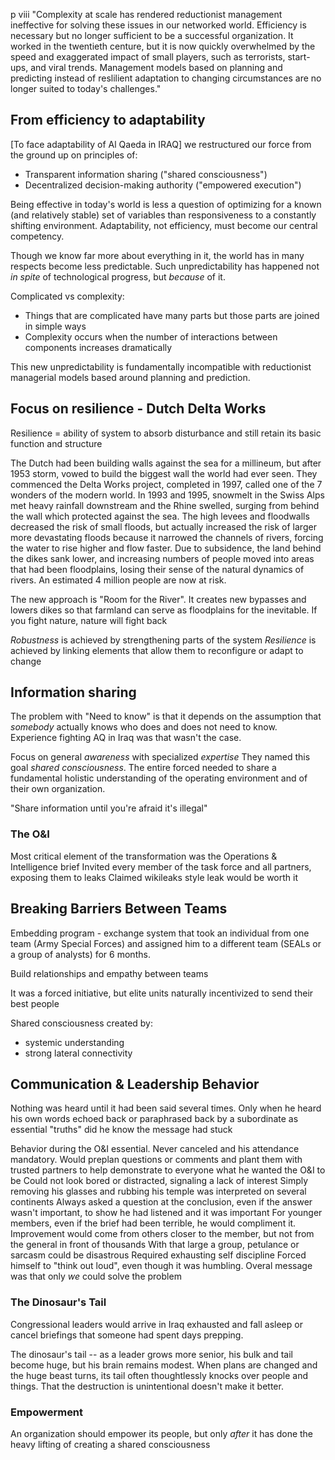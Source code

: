 
p viii
"Complexity at scale has rendered reductionist management ineffective for solving these 
issues in our networked world. Efficiency is necessary but no longer sufficient to be a 
successful organization. It worked in the twentieth centure, but it is now quickly 
overwhelmed by the speed and exaggerated impact of small players, such as terrorists,
start-ups, and viral trends. Management models based on planning and predicting instead of
reslilient adaptation to changing circumstances are no longer suited to today's challenges."

## From efficiency to adaptability

[To face adaptability of Al Qaeda in IRAQ] we restructured our force from the ground up on
principles of:
* Transparent information sharing ("shared consciousness")
* Decentralized decision-making authority ("empowered execution")

Being effective in today's world is less a question of optimizing for a known (and relatively 
stable) set of variables than responsiveness to a constantly shifting environment.
Adaptability, not efficiency, must become our central competency.

Though we know far more about everything in it, the world has in many respects become less 
predictable. Such unpredictability has happened not _in spite_ of technological progress,
but _because_ of it.

Complicated vs complexity:
* Things that are complicated have many parts but those parts are joined in simple ways
* Complexity occurs when the number of interactions between components increases dramatically

This new unpredictability is fundamentally incompatible with reductionist managerial models
based around planning and prediction.

## Focus on resilience - Dutch Delta Works

Resilience = ability of system to absorb disturbance and still retain its basic function and structure

The Dutch had been building walls against the sea for a millineum, but after 1953 storm, vowed to
build the biggest wall the world had ever seen. They commenced the Delta Works project, completed in
1997, called one of the 7 wonders of the modern world. In 1993 and 1995, snowmelt in the Swiss Alps
met heavy rainfall downstream and the Rhine swelled, surging from behind the wall which protected 
against the sea. The high levees and floodwalls decreased the risk of small floods, but actually increased
the risk of larger more devastating floods because it narrowed the channels of rivers, forcing the
water to rise higher and flow faster. Due to subsidence, the land behind the dikes sank lower, and
increasing numbers of people moved into areas that had been floodplains, losing their sense of the
natural dynamics of rivers. An estimated 4 million people are now at risk.

The new approach is "Room for the River". It creates new bypasses and lowers dikes so that farmland
can serve as floodplains for the inevitable. If you fight nature, nature will fight back

_Robustness_ is achieved by strengthening parts of the system
_Resilience_ is achieved by linking elements that allow them to reconfigure or adapt to change

## Information sharing

The problem with "Need to know" is that it depends on the assumption that _somebody_ actually
knows who does and does not need to know. Experience fighting AQ in Iraq was that wasn't the case.

Focus on general _awareness_ with specialized _expertise_
They named this goal _shared consciousness_. The entire forced needed to share a fundamental holistic
understanding of the operating environment and of their own organization.

"Share information until you're afraid it's illegal"

### The O&I

Most critical element of the transformation was the Operations & Intelligence brief
Invited every member of the task force and all partners, exposing them to leaks
Claimed wikileaks style leak would be worth it

## Breaking Barriers Between Teams

Embedding program - exchange system that took an individual from one team (Army Special Forces)
and assigned him to a different team (SEALs or a group of analysts) for 6 months.

Build relationships and empathy between teams

It was a forced initiative, but elite units naturally incentivized to send their best people

Shared consciousness created by:
* systemic understanding
* strong lateral connectivity

## Communication & Leadership Behavior

Nothing was heard until it had been said several times. Only when he heard his own words echoed
back or paraphrased back by a subordinate as essential "truths" did he know the message had stuck

Behavior during the O&I essential. Never canceled and his attendance mandatory.
Would preplan questions or comments and plant them with trusted partners to help demonstrate
to everyone what he wanted the O&I to be
Could not look bored or distracted, signaling a lack of interest
Simply removing his glasses and rubbing his temple was interpreted on several continents
Always asked a question at the conclusion, even if the answer wasn't important, to show he had
listened and it was important
For younger members, even if the brief had been terrible, he would compliment it. Improvement would
come from others closer to the member, but not from the general in front of thousands
With that large a group, petulance or sarcasm could be disastrous
Required exhausting self discipline
Forced himself to "think out loud", even though it was humbling.
Overal message was that only _we_ could solve the problem

### The Dinosaur's Tail

Congressional leaders would arrive in Iraq exhausted and fall asleep or cancel briefings
that someone had spent days prepping.

The dinosaur's tail -- as a leader grows more senior, his bulk and tail become huge, but his 
brain remains modest. When plans are changed and the huge beast turns, its tail often thoughtlessly
knocks over people and things. That the destruction is unintentional doesn't make it better.

### Empowerment

An organization should empower its people, but only _after_ it has done the heavy lifting of
creating a shared consciousness


